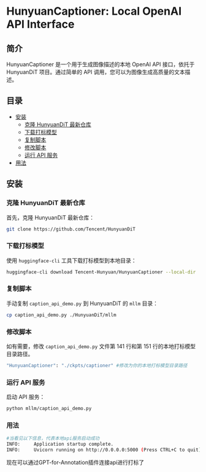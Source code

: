 # HunyuanCaptioner: Local OpenAI API Interface

## 简介
HunyuanCaptioner 是一个用于生成图像描述的本地 OpenAI API 接口，依托于 HunyuanDiT 项目。通过简单的 API 调用，您可以为图像生成高质量的文本描述。

## 目录
- [安装](#安装)
  - [克隆 HunyuanDiT 最新仓库](#克隆-hunyuandit-最新仓库)
  - [下载打标模型](#下载打标模型)
  - [复制脚本](#复制脚本)
  - [修改脚本](#修改脚本)
  - [运行 API 服务](#运行-api-服务)
- [用法](#用法)

## 安装

### 克隆 HunyuanDiT 最新仓库
首先，克隆 HunyuanDiT 最新仓库：
```bash
git clone https://github.com/Tencent/HunyuanDiT
```

### 下载打标模型
使用 `huggingface-cli` 工具下载打标模型到本地目录：
```bash
huggingface-cli download Tencent-Hunyuan/HunyuanCaptioner --local-dir ./ckpts/captioner
```

### 复制脚本
手动复制 `caption_api_demo.py` 到 HunyuanDiT 的 `mllm` 目录：
```bash
cp caption_api_demo.py ./HunyuanDiT/mllm
```

### 修改脚本
如有需要，修改 `caption_api_demo.py` 文件第 141 行和第 151 行的本地打标模型目录路径。
```bash
"HunyuanCaptioner": "./ckpts/captioner" #修改为你的本地打标模型目录路径
```

### 运行 API 服务
启动 API 服务：
```bash
python mllm/caption_api_demo.py
```
### 用法
```bash
#当看见以下信息，代表本地api服务启动成功
INFO:     Application startup complete.
INFO:     Uvicorn running on http://0.0.0.0:5000 (Press CTRL+C to quit)
```
现在可以通过GPT-for-Annotation插件连接api进行打标了
